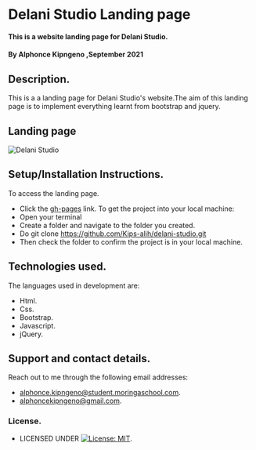 # Delani Studio Landing page
#### This is a website landing page for Delani Studio.
#### By **Alphonce Kipngeno** ,September 2021
## Description.
This is a a landing page for Delani Studio's website.The aim of this landing page is to implement everything learnt from bootstrap and jquery.
## Landing page
![ Delani Studio](https://user-images.githubusercontent.com/87495436/132988073-f52ec4e0-245c-4f57-bf5e-c50156ab98ea.jpg)
## Setup/Installation Instructions.
To access the landing page.
* Click the [gh-pages](https://kips-alih.github.io/delani-studio/) link.
To get the project into your local machine:
* Open your terminal
* Create a folder and navigate to the folder you created.
* Do git clone https://github.com/Kips-alih/delani-studio.git
* Then check the folder to confirm the project is in your local machine.
## Technologies used.
The languages used in development are:
* Html.
* Css.
* Bootstrap.
* Javascript.
* jQuery.
## Support and contact details.
Reach out to me through the following email addresses: 
* alphonce.kipngeno@student.moringaschool.com.
* alphoncekipngeno@gmail.com.
### License.
* LICENSED UNDER  [![License: MIT](https://img.shields.io/badge/License-MIT-yellow.svg)](LICENSE).

